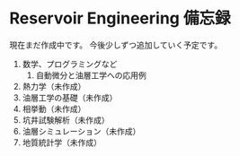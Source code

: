 # Reservoir Engineering 備忘録
現在まだ作成中です。
今後少しずつ追加していく予定です。

1. 数学、プログラミングなど
    1. 自動微分と油層工学への応用例
2. 熱力学（未作成）
3. 油層工学の基礎（未作成）
4. 相挙動（未作成）
5. 坑井試験解析（未作成）
6. 油層シミュレーション（未作成）
7. 地質統計学（未作成）